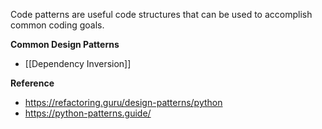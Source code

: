 Code patterns are useful code structures that can be used to accomplish common coding goals.

**Common Design Patterns**
- [[Dependency Inversion]]

**Reference**
- https://refactoring.guru/design-patterns/python
- https://python-patterns.guide/